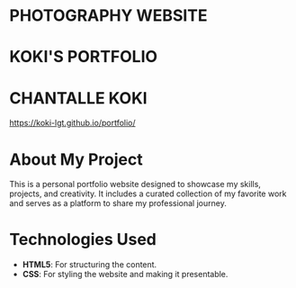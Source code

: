 # PHOTOGRAPHY WEBSITE
# KOKI'S PORTFOLIO
# CHANTALLE KOKI
https://koki-lgt.github.io/portfolio/

# About My Project
This is a personal portfolio website designed to showcase my skills, projects, and creativity. It includes a curated collection of my favorite work and serves as a platform to share my professional journey.


# Technologies Used
- **HTML5**: For structuring the content.
- **CSS**: For styling the website and making it presentable.


